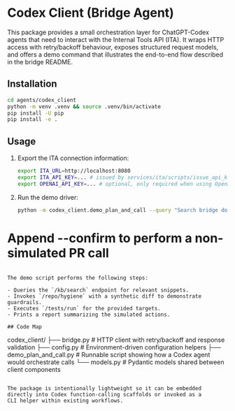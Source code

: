 # Codex Client (Bridge Agent)

This package provides a small orchestration layer for ChatGPT-Codex agents that need to interact with the Internal Tools API
(ITA). It wraps HTTP access with retry/backoff behaviour, exposes structured request models, and offers a demo command that
illustrates the end-to-end flow described in the bridge README.

## Installation

```bash
cd agents/codex_client
python -m venv .venv && source .venv/bin/activate
pip install -U pip
pip install -e .
```

## Usage

1. Export the ITA connection information:
   ```bash
   export ITA_URL=http://localhost:8080
   export ITA_API_KEY=... # issued by services/ita/scripts/issue_api_key.py
   export OPENAI_API_KEY=... # optional, only required when using OpenAI tool-calling in the demo
   ```
2. Run the demo driver:
   ```bash
   python -m codex_client.demo_plan_and_call --query "Search bridge docs" --run-tests tests/unit
# Append --confirm to perform a non-simulated PR call
   ```

The demo script performs the following steps:

- Queries the `/kb/search` endpoint for relevant snippets.
- Invokes `/repo/hygiene` with a synthetic diff to demonstrate guardrails.
- Executes `/tests/run` for the provided targets.
- Prints a report summarizing the simulated actions.

## Code Map

```
codex_client/
├── bridge.py          # HTTP client with retry/backoff and response validation
├── config.py          # Environment-driven configuration helpers
├── demo_plan_and_call.py  # Runnable script showing how a Codex agent would orchestrate calls
└── models.py          # Pydantic models shared between client components
```

The package is intentionally lightweight so it can be embedded directly into Codex function-calling scaffolds or invoked as a
CLI helper within existing workflows.
